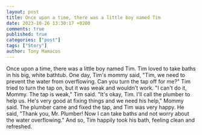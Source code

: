 ```yaml
---
layout: post
title: Once upon a time, there was a little boy named Tim
date: 2023-10-26 13:30:17 +0200
comments: true
published: true
categories: ["post"]
tags: ["Story"]
author: Tony Mamacos
---
```

Once upon a time, there was a little boy named Tim. Tim loved to take baths in his big, white bathtub. One day, Tim's mommy said, "Tim, we need to prevent the water from overflowing. Can you turn the tap off for me?" Tim tried to turn the tap on, but it was weak and wouldn't work. 
"I can't do it, Mommy. The tap is weak," Tim said. 
"It's okay, Tim. I'll call the plumber to help us. He's very good at fixing things and we need his help," Mommy said. 
The plumber came and fixed the tap, and Tim was very happy. He said, "Thank you, Mr. Plumber! Now I can take baths and not worry about the water overflowing." And so, Tim happily took his bath, feeling clean and refreshed.
